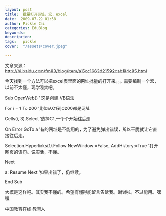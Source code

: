 ```yaml
---
layout: post  
title:  批量打开网址，宏，excel  
date:  2009-07-29 01:58  
author: Pickle Cai  
categories: EduBlog  
keywords: 
description:   
tags:	pickle   
cover:  "/assets/cover.jpeg"  

---  
```

    
文章来源：http://hi.baidu.com/fm83/blog/item/a15cc1663d21592cab184c85.html





今天找到一个方法可以把excel表里面的网址批量的打开来。。。需要编制一个宏，以前不太懂，现学现卖吧。



Sub OpenWeb() ' 这是创建 VB语法

For i = 1 To 200   '比如从C1到C200都是网址

Cells(i, 3).Select '选择C1,一个个开始往后走

On Error GoTo a '有的网址是不能用的，为了避免弹出错误，所以干脆就让它直接往后走。

Selection.Hyperlinks(1).Follow NewWindow:=False, AddHistory:=True '打开网页的语句。说实话，不懂。

Next 

a: Resume Next '如果出错了，仍继续。

End Sub

大概是这样吧。其实我不懂的。希望有懂得能留言告诉我。谢谢啦。不过能用。嘿嘿





		    
 中国教育在线·教育人

